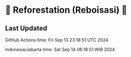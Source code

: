 
# 🌳 Reforestation (Reboisasi) 🌲

## Last Updated

GitHub Actions time: Fri Sep 13 23:18:51 UTC 2024

Indonesia/Jakarta time: Sat Sep 14 06:18:51 WIB 2024
